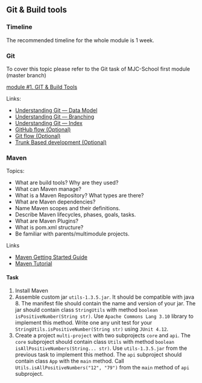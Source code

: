 ## Git & Build tools

### Timeline
The recommended timeline for the whole module is 1 week.

### Git
To cover this topic please refer to the Git task of MJC-School first module (master branch)

[module #1. GIT & Build Tools](https://github.com/mjc-school/MJC-School/tree/master/stage%20%233/java/module%20%231.%20GIT%20%26%20Build%20Tools)

Links: 
- [Understanding Git — Data Model](https://medium.com/hackernoon/https-medium-com-zspajich-understanding-git-data-model-95eb16cc99f5)
- [Understanding Git — Branching](https://medium.com/hackernoon/understanding-git-branching-2662f5882f9)
- [Understanding Git — Index](https://medium.com/hackernoon/understanding-git-index-4821a0765cf)
- [GitHub flow (Optional)](https://docs.github.com/en/get-started/quickstart/github-flow)
- [Git flow (Optional)](https://www.atlassian.com/git/tutorials/comparing-workflows/gitflow-workflow)
- [Trunk Based development (Optional)](https://www.toptal.com/software/trunk-based-development-git-flow)

### Maven
Topics: 
- What are build tools? Why are they used?
- What can Maven manage?
- What is a Maven Repository? What types are there?
- What are Maven dependencies?
- Name Maven scopes and their definitions.
- Describe Maven lifecycles, phases, goals, tasks.
- What are Maven Plugins?
- What is pom.xml structure?
- Be familiar with parents/multimodule projects.

Links
- [Maven Getting Started Guide](https://maven.apache.org/guides/getting-started/index.html)
- [Maven Tutorial](https://www.tutorialspoint.com/maven/maven_overview.htm)


#### Task
1. Install Maven
2. Assemble custom jar `utils-1.3.5.jar`.
    It should be compatible with java 8. 
    The manifest file should contain the name and version of your jar.
    The jar should contain class `StringUtils` with method `boolean isPositiveNumber(String str)`.
    Use `Apache Commons Lang 3.10` library to implement this method.
    Write one any unit test for your `StringUtils.isPositiveNumber(String str)` using `JUnit 4.12`.
3. Create a project `multi-project` with two subprojects `core` and `api`.
    The `core` subproject should contain class `Utils` with method `boolean isAllPositiveNumbers(String... str)`.
    Use `utils-1.3.5.jar` from the previous task to implement this method.
    The `api` subproject should contain class `App` with the `main` method.
    Call `Utils.isAllPositiveNumbers("12", "79")` from the `main` method of `api` subproject.
